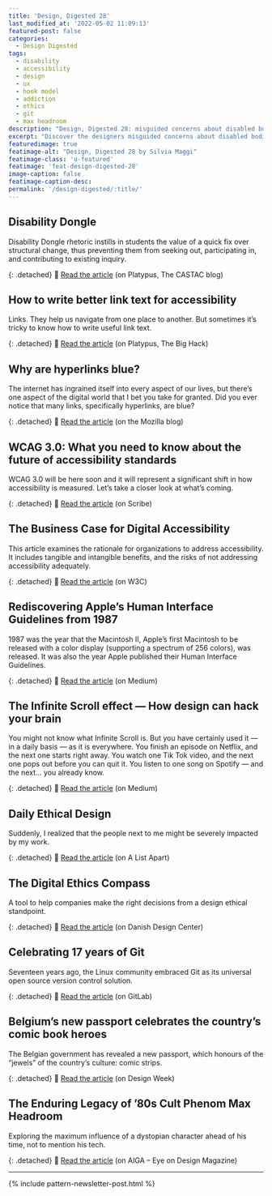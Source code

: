 ```yaml
---
title: 'Design, Digested 28'
last_modified_at: '2022-05-02 11:09:13'
featured-post: false
categories:
  - Design Digested
tags:
  - disability
  - accessibility
  - design
  - ux
  - hook model
  - addiction
  - ethics
  - git
  - max headroom
description: "Design, Digested 28: misguided concerns about disabled bodies; future of accessibility standards; infinite scroll effect; influence of 80s cult phemon Max Headroom and more"
excerpt: "Discover the designers misguided concerns about disabled bodies; the future of accessibility standards; the infinite scroll effect; the influence of 80s cult phemon Max Headroom and more."
featuredimage: true
featimage-alt: "Design, Digested 28 by Silvia Maggi"
featimage-class: 'u-featured'
featimage: 'feat-design-digested-28'
image-caption: false
featimage-caption-desc: 
permalink: '/design-digested/:title/'
---
```

## Disability Dongle

Disability Dongle rhetoric instills in students the value of a quick fix over structural change, thus preventing them from seeking out, participating in, and contributing to existing inquiry.

{: .detached}
🔗 [Read the article](https://blog.castac.org/2022/04/disability-dongle/) (on Platypus, The CASTAC blog)

## How to write better link text for accessibility

Links. They help us navigate from one place to another. But sometimes it’s tricky to know how to write useful link text.

{: .detached}
🔗 [Read the article](https://bighack.org/how-to-write-better-link-text-for-accessibility/) (on Platypus, The Big Hack)

## Why are hyperlinks blue?

The internet has ingrained itself into every aspect of our lives, but there’s one aspect of the digital world that I bet you take for granted. Did you ever notice that many links, specifically hyperlinks, are blue?

{: .detached}
🔗 [Read the article](https://blog.mozilla.org/en/internet-culture/deep-dives/why-are-hyperlinks-blue/) (on the Mozilla blog)

## WCAG 3.0: What you need to know about the future of accessibility standards

WCAG 3.0 will be here soon and it will represent a significant shift in how accessibility is measured. Let’s take a closer look at what’s coming.

{: .detached}
🔗 [Read the article](https://scribe.rip/wcag-3-0-what-you-need-to-know-about-the-future-of-accessibility-standards-2e1f6374f2c7) (on Scribe)


## The Business Case for Digital Accessibility

This article examines the rationale for organizations to address accessibility. It includes tangible and intangible benefits, and the risks of not addressing accessibility adequately.

{: .detached}
🔗 [Read the article](https://www.w3.org/WAI/business-case/) (on W3C)

## Rediscovering Apple’s Human Interface Guidelines from 1987

1987 was the year that the Macintosh II, Apple’s first Macintosh to be released with a color display (supporting a spectrum of 256 colors), was released. It was also the year Apple published their Human Interface Guidelines.

{: .detached}
🔗 [Read the article](https://blog.prototypr.io/rediscovering-apples-human-interface-guidelines-1987-59731376b39e) (on Medium)

## The Infinite Scroll effect — How design can hack your brain

You might not know what Infinite Scroll is. But you have certainly used it — in a daily basis — as it is everywhere. You finish an episode on Netflix, and the next one starts right away. You watch one Tik Tok video, and the next one pops out before you can quit it. You listen to one song on Spotify — and the next… you already know.

{: .detached}
🔗 [Read the article](https://uxdesign.cc/the-infinite-scroll-effect-how-design-can-hack-your-brain-996a9b8129d9) (on Medium)

## Daily Ethical Design

Suddenly, I realized that the people next to me might be severely impacted by my work.

{: .detached}
🔗 [Read the article](https://alistapart.com/article/daily-ethical-design/) (on A List Apart)

## The Digital Ethics Compass

A tool to help companies make the right decisions from a design ethical standpoint.

{: .detached}
🔗 [Read the article](https://ddc.dk/tools/toolkit-the-digital-ethics-compass/) (on Danish Design Center)

## Celebrating 17 years of Git

Seventeen years ago, the Linux community embraced Git as its universal open source version control solution.

{: .detached}
🔗 [Read the article](https://about.gitlab.com/blog/2022/04/07/celebrating-17-years-of-git/) (on GitLab)

## Belgium’s new passport celebrates the country’s comic book heroes

The Belgian government has revealed a new passport, which honours of the “jewels” of the country’s culture: comic strips.

{: .detached}
🔗 [Read the article](https://www.designweek.co.uk/issues/31-january-6-february-2022/belgium-new-passport/) (on Design Week)

## The Enduring Legacy of ’80s Cult Phenom Max Headroom

Exploring the maximum influence of a dystopian character ahead of his time, not to mention his tech.

{: .detached}
🔗 [Read the article](https://eyeondesign.aiga.org/the-enduring-legacy-of-80s-cult-phenom-max-headroom/) (on AIGA – Eye on Design Magazine)

---

{% include pattern-newsletter-post.html %}